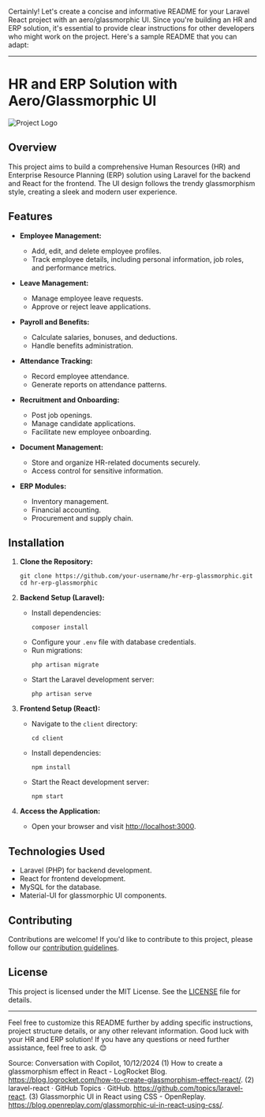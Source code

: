 Certainly! Let's create a concise and informative README for your Laravel React project with an aero/glassmorphic UI. Since you're building an HR and ERP solution, it's essential to provide clear instructions for other developers who might work on the project. Here's a sample README that you can adapt:

---

# HR and ERP Solution with Aero/Glassmorphic UI

![Project Logo](link-to-your-logo.png)

## Overview

This project aims to build a comprehensive Human Resources (HR) and Enterprise Resource Planning (ERP) solution using Laravel for the backend and React for the frontend. The UI design follows the trendy glassmorphism style, creating a sleek and modern user experience.

## Features

- **Employee Management:**
  - Add, edit, and delete employee profiles.
  - Track employee details, including personal information, job roles, and performance metrics.

- **Leave Management:**
  - Manage employee leave requests.
  - Approve or reject leave applications.

- **Payroll and Benefits:**
  - Calculate salaries, bonuses, and deductions.
  - Handle benefits administration.

- **Attendance Tracking:**
  - Record employee attendance.
  - Generate reports on attendance patterns.

- **Recruitment and Onboarding:**
  - Post job openings.
  - Manage candidate applications.
  - Facilitate new employee onboarding.

- **Document Management:**
  - Store and organize HR-related documents securely.
  - Access control for sensitive information.

- **ERP Modules:**
  - Inventory management.
  - Financial accounting.
  - Procurement and supply chain.

## Installation

1. **Clone the Repository:**
   ```
   git clone https://github.com/your-username/hr-erp-glassmorphic.git
   cd hr-erp-glassmorphic
   ```

2. **Backend Setup (Laravel):**
   - Install dependencies:
     ```
     composer install
     ```
   - Configure your `.env` file with database credentials.
   - Run migrations:
     ```
     php artisan migrate
     ```
   - Start the Laravel development server:
     ```
     php artisan serve
     ```

3. **Frontend Setup (React):**
   - Navigate to the `client` directory:
     ```
     cd client
     ```
   - Install dependencies:
     ```
     npm install
     ```
   - Start the React development server:
     ```
     npm start
     ```

4. **Access the Application:**
   - Open your browser and visit [http://localhost:3000](http://localhost:3000).

## Technologies Used

- Laravel (PHP) for backend development.
- React for frontend development.
- MySQL for the database.
- Material-UI for glassmorphic UI components.

## Contributing

Contributions are welcome! If you'd like to contribute to this project, please follow our [contribution guidelines](CONTRIBUTING.md).

## License

This project is licensed under the MIT License. See the [LICENSE](LICENSE) file for details.

---

Feel free to customize this README further by adding specific instructions, project structure details, or any other relevant information. Good luck with your HR and ERP solution! If you have any questions or need further assistance, feel free to ask. 😊

Source: Conversation with Copilot, 10/12/2024
(1) How to create a glassmorphism effect in React - LogRocket Blog. https://blog.logrocket.com/how-to-create-glassmorphism-effect-react/.
(2) laravel-react · GitHub Topics · GitHub. https://github.com/topics/laravel-react.
(3) Glassmorphic UI in React using CSS - OpenReplay. https://blog.openreplay.com/glassmorphic-ui-in-react-using-css/.
